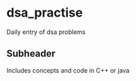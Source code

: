 # dsa_practise
Daily entry of dsa problems

## Subheader
Includes concepts and code in C++ or java

